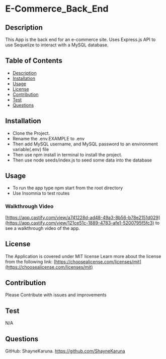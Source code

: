 # E-Commerce_Back_End


## Description

This App is the back end for an e-commerce site. Uses Express.js API to use Sequelize to interact with a MySQL database.

## Table of Contents

- [Description](#Description)
- [Installation](#Installation)
- [Usage](#Usage)
- [License](#License)
- [Contribution](#Contribution)
- [Test](#Test)
- [Questions](#Questions)


## Installation

- Clone the Project.
- Rename the .env.EXAMPLE to .env
- Then add MySQL username, and MySQL password to an environment variable(.env) file
- Then use npm install in terminal to install the project.
- Then use node seeds/index.js to seed some data into the database

## Usage

- To run the app type npm start from the root directory
- Use Insomnia to test routes

### Walkthrough Video
[https://app.castify.com/view/a741228d-ad48-49a3-8b56-b78e2151d029](https://app.castify.com/view/121ce51c-1889-4783-afe1-5200795f5fc3) to see a walkthrough video of the app.

## License
The Application is covered under MIT license
Learn more about the license from the following link: [https://choosealicense.com/licenses/mit](https://choosealicense.com/licenses/mit)

## Contribution

Please Contribute with issues and improvements

## Test

N/A

## Questions

GitHub: ShayneKaruna. https://github.com/ShayneKaruna 



